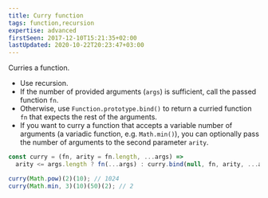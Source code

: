 ```yaml
---
title: Curry function
tags: function,recursion
expertise: advanced
firstSeen: 2017-12-10T15:21:35+02:00
lastUpdated: 2020-10-22T20:23:47+03:00
---
```


Curries a function.

- Use recursion.
- If the number of provided arguments (`args`) is sufficient, call the passed function `fn`.
- Otherwise, use `Function.prototype.bind()` to return a curried function `fn` that expects the rest of the arguments.
- If you want to curry a function that accepts a variable number of arguments (a variadic function, e.g. `Math.min()`), you can optionally pass the number of arguments to the second parameter `arity`.

```js
const curry = (fn, arity = fn.length, ...args) =>
  arity <= args.length ? fn(...args) : curry.bind(null, fn, arity, ...args);
```

```js
curry(Math.pow)(2)(10); // 1024
curry(Math.min, 3)(10)(50)(2); // 2
```
